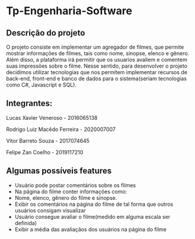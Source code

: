 # Tp-Engenharia-Software

## Descrição do projeto
O projeto consiste em implementar um agregador de filmes, que permite mostrar informações de filmes, tais como nome, sinopse, elenco e gênero. Além disso, a plataforma irá permitir que os usuarios avaliem e comentem suas impressões sobre o filme. Nesse sentido, para desenvolver o projeto decidimos utilizar tecnologias que nos permitem implementar recursos de back-end, front-end e banco de dados para o sistema(seriam tecnologias como C#, Javascript e SQL).


## Integrantes:

Lucas Xavier Veneroso - 2016065138

Rodrigo Luiz Macêdo Ferreira - 2020007007

Vitor Barreto Souza - 2017074645

Felipe Zan Coelho - 2019117210

## Algumas possíveis features
- Usuário pode postar comentários sobre os filmes
- Na página do filme conter informações como:
-   Nome, elenco, gênero do filme e sinopse.
- Exibir os comentários na página do filme de tal forma que outros usuários consigam visualizar
- Usuário consegue avaliar o filme(medido em alguma escala ser definida)
- Exibir a média das avaliaçãos dos usuários na página do filme
